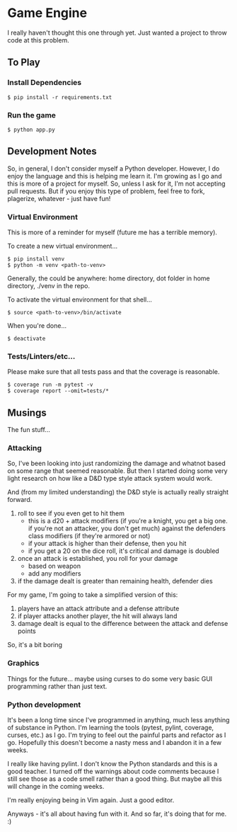 # Game Engine

I really haven't thought this one through yet. Just wanted a project to throw code at this problem.

## To Play

### Install Dependencies

```
$ pip install -r requirements.txt
```

### Run the game

```
$ python app.py
```

## Development Notes

So, in general, I don't consider myself a Python developer. However, I do enjoy the language and this is helping me learn it. I'm growing as I go and this is more of a project for myself. So, unless I ask for it, I'm not accepting pull requests. But if you enjoy this type of problem, feel free to fork, plagerize, whatever - just have fun!

### Virtual Environment

This is more of a reminder for myself (future me has a terrible memory). 

To create a new virtual environment...
```
$ pip install venv
$ python -m venv <path-to-venv>
```

Generally, the <path-to-venv> could be anywhere: home directory, dot folder in home directory, ./venv in the repo.

To activate the virtual environment for that shell...
```
$ source <path-to-venv>/bin/activate
```

When you're done...
```
$ deactivate
```

### Tests/Linters/etc... 

Please make sure that all tests pass and that the coverage is reasonable.

```
$ coverage run -m pytest -v
$ coverage report --omit=tests/*
```

## Musings

The fun stuff...

### Attacking

So, I've been looking into just randomizing the damage and whatnot based on some range that seemed reasonable. But then I started doing some very light research on how like a D&D type style attack system would work. 

And (from my limited understanding) the D&D style is actually really straight forward. 
1. roll to see if you even get to hit them
   - this is a d20 + attack modifiers (if you're a knight, you get a big one. if you're not an attacker, you don't get much) against the defenders class modifiers (if they're armored or not)
   - if your attack is higher than their defense, then you hit
   - if you get a 20 on the dice roll, it's critical and damage is doubled
1. once an attack is established, you roll for your damage
   - based on weapon
   - add any modifiers
1. if the damage dealt is greater than remaining health, defender dies

For my game, I'm going to take a simplified version of this: 
1. players have an attack attribute and a defense attribute
1. if player attacks another player, the hit will always land
1. damage dealt is equal to the difference between the attack and defense points

So, it's a bit boring

### Graphics

Things for the future... maybe using curses to do some very basic GUI programming rather than just text.

### Python development

It's been a long time since I've programmed in anything, much less anything of substance in Python. I'm learning the tools (pytest, pylint, coverage, curses, etc.) as I go. I'm trying to feel out the painful parts and refactor as I go. Hopefully this doesn't become a nasty mess and I abandon it in a few weeks.

I really like having pylint. I don't know the Python standards and this is a good teacher. I turned off the warnings about code comments because I still see those as a code smell rather than a good thing. But maybe all this will change in the coming weeks.

I'm really enjoying being in Vim again. Just a good editor.

Anyways - it's all about having fun with it. And so far, it's doing that for me. :)
